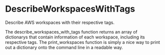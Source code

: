 # DescribeWorkspacesWithTags
Describe AWS workspaces with their respective tags.

The describe_workspaces_with_tags function returns an array of dictionarys that contain information of each workspace, including 
its respective tags.
The print_workspaces function is simply a nice way to print out a dictionary onto the command line in a readable way.

